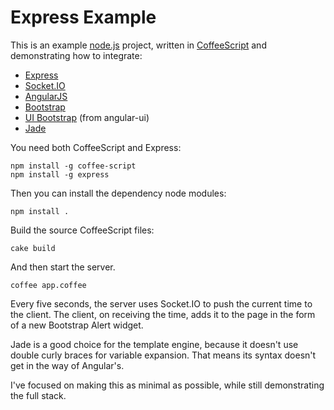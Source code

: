 Express Example
===============

This is an example [node.js](http://nodejs.org/) project, written in
[CoffeeScript](http://coffeescript.org/) and demonstrating how to integrate:

* [Express](http://expressjs.com/)
* [Socket.IO](http://socket.io/)
* [AngularJS](http://angularjs.org/)
* [Bootstrap](http://getbootstrap.com/)
* [UI Bootstrap](http://angular-ui.github.io/bootstrap/) (from angular-ui)
* [Jade](http://jade-lang.com/)

You need both CoffeeScript and Express:

	npm install -g coffee-script
	npm install -g express

Then you can install the dependency node modules:

	npm install .

Build the source CoffeeScript files:

	cake build

And then start the server.

	coffee app.coffee

Every five seconds, the server uses Socket.IO to push the current time to the
client. The client, on receiving the time, adds it to the page in the form of a
new Bootstrap Alert widget.

Jade is a good choice for the template engine, because it doesn't use double
curly braces for variable expansion. That means its syntax doesn't get in the
way of Angular's.

I've focused on making this as minimal as possible, while still demonstrating
the full stack.
